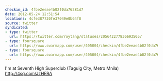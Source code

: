 ```yaml
---
checkin_id: 4fbe2eeae4b02f0da76281d7
date: 2012-05-24 12:51:54
locations: 4cfe387720fe37049e0b64f8
source: twitter
syndicated:
- type: twitter
  url: https://twitter.com/roytang/statuses/205642277836693505/
- type: foursquare
  url: https://www.swarmapp.com/user/405004/checkin/4fbe2eeae4b02f0da76281d7?s=yof0vUmEHshZRaUWN8njh7LyukI&ref=tw
- type: foursquare
  url: https://www.swarmapp.com/user/405004/checkin/4fbe2eeae4b02f0da76281d7?s=yof0vUmEHshZRaUWN8njh7LyukI&ref=tw
---
```


I'm at Seventh High Superclub (Taguig City, Metro Mnila) http://4sq.com/JzHERA